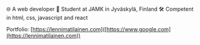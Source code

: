 🌐 A web developer 
📙 Student at JAMK in Jyväskylä, Finland
🛠 Competent in html, css, javascript and react

Portfolio: [https://lennimatilainen.com]([https://www.google.com](https://lennimatilainen.com))
